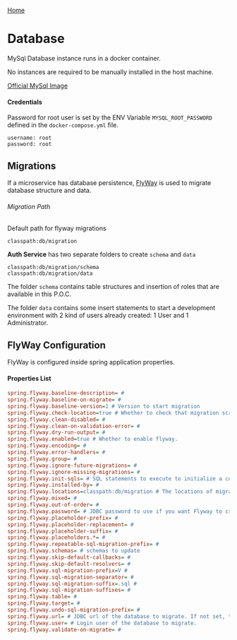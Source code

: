 [Home](../../README.md)

# Database

MySql Database instance runs in a docker container.

No instances are required to be manually installed in the host machine.

[Official MySql Image](https://hub.docker.com/_/mysql/)

#### Credentials

Password for root user is set by the ENV Variable `MYSQL_ROOT_PASSWORD` defined in the `docker-compose.yml` file.

```
username: root
password: root
```

## Migrations

If a microservice has database persistence, [FlyWay](https://flywaydb.org/) is used to migrate database structure and data.

###### Migration Path

Default path for flyway migrations

```
classpath:db/migration
```

**Auth Service** has two separate folders to create `schema` and `data`

```
classpath:db/migration/schema
classpath:db/migration/data
```

The folder `schema` contains table structures and insertion of roles that are available in this P.O.C.

The folder `data` contains some insert statements to start a development environment with 2 kind of users already created: 1 User and 1 Administrator.

## FlyWay Configuration

FlyWay is configured inside spring application properties.

#### Properties List

```ini
spring.flyway.baseline-description= #
spring.flyway.baseline-on-migrate= #
spring.flyway.baseline-version=1 # Version to start migration
spring.flyway.check-location=true # Whether to check that migration scripts location exists.
spring.flyway.clean-disabled= #
spring.flyway.clean-on-validation-error= #
spring.flyway.dry-run-output= #
spring.flyway.enabled=true # Whether to enable flyway.
spring.flyway.encoding= #
spring.flyway.error-handlers= #
spring.flyway.group= #
spring.flyway.ignore-future-migrations= #
spring.flyway.ignore-missing-migrations= #
spring.flyway.init-sqls= # SQL statements to execute to initialize a connection immediately after obtaining it.
spring.flyway.installed-by= #
spring.flyway.locations=classpath:db/migration # The locations of migrations scripts.
spring.flyway.mixed= #
spring.flyway.out-of-order= #
spring.flyway.password= # JDBC password to use if you want Flyway to create its own DataSource.
spring.flyway.placeholder-prefix= #
spring.flyway.placeholder-replacement= #
spring.flyway.placeholder-suffix= #
spring.flyway.placeholders.*= #
spring.flyway.repeatable-sql-migration-prefix= #
spring.flyway.schemas= # schemas to update
spring.flyway.skip-default-callbacks= #
spring.flyway.skip-default-resolvers= #
spring.flyway.sql-migration-prefix=V #
spring.flyway.sql-migration-separator= #
spring.flyway.sql-migration-suffix=.sql #
spring.flyway.sql-migration-suffixes= #
spring.flyway.table= #
spring.flyway.target= #
spring.flyway.undo-sql-migration-prefix= #
spring.flyway.url= # JDBC url of the database to migrate. If not set, the primary configured data source is used.
spring.flyway.user= # Login user of the database to migrate.
spring.flyway.validate-on-migrate= #
```